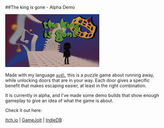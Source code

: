 ##The king is gone - Alpha Demo

<img src="images/the_king_is_gone-alpha-animated_cover-small.gif" alt="The king is gone animated cover"/>

Made with my language [`avdl`](https://notabug.org/tomtsagk/avdl), this is a puzzle game
about running away, while unlocking doors that are in your way.
Each door gives a specific benefit that makes escaping easier, at least in
the right combination.

It is currently in alpha, and I've made some demo builds that show enough
gameplay to give an idea of what the game is about.

Check it out here:

<a class="button" href="https://darkdimension.itch.io/the-king-is-gone">Itch.io</a> |
<a class="button" href="https://gamejolt.com/games/the-king-is-gone/518056">GameJolt</a> |
<a class="button" href="https://www.indiedb.com/games/the-king-is-gone">IndieDB</a>
